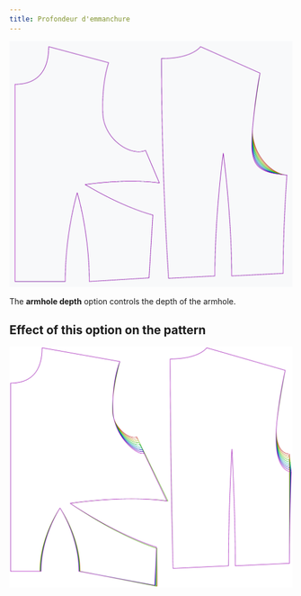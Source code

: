 ```yaml
---
title: Profondeur d'emmanchure
---
```


![The effect of the armhole depth option on the pattern](sample.png)

The **armhole depth** option controls the depth of the armhole.



## Effect of this option on the pattern
![This image shows the effect of this option by superimposing several variants that have a different value for this option](bella_armholedepth_sample.svg "Effect of this option on the pattern")